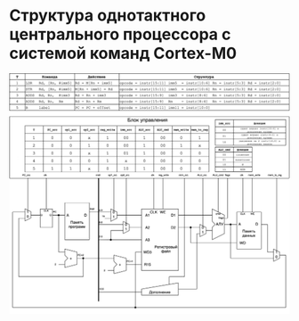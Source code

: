 # Структура однотактного центрального процессора с системой команд Cortex-M0

![Cortex-M0](../../img/cortex-m0.gif)
